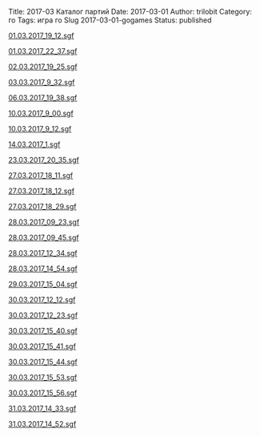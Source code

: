 Title: 2017-03 Каталог партий
Date: 2017-03-01
Author: trilobit
Category: го
Tags: игра го
Slug 2017-03-01-gogames
Status: published


[01.03.2017_19_12.sgf](http://eidogo.com/#url:http://raw.githubusercontent.com/zztrilobit/zztrilobit.github.io/master/sgf/01.03.2017_19_12.sgf)

[01.03.2017_22_37.sgf](http://eidogo.com/#url:http://raw.githubusercontent.com/zztrilobit/zztrilobit.github.io/master/sgf/01.03.2017_22_37.sgf)

[02.03.2017_19_25.sgf](http://eidogo.com/#url:http://raw.githubusercontent.com/zztrilobit/zztrilobit.github.io/master/sgf/02.03.2017_19_25.sgf)

[03.03.2017_9_32.sgf](http://eidogo.com/#url:http://raw.githubusercontent.com/zztrilobit/zztrilobit.github.io/master/sgf/03.03.2017_9_32.sgf)

[06.03.2017_19_38.sgf](http://eidogo.com/#url:http://raw.githubusercontent.com/zztrilobit/zztrilobit.github.io/master/sgf/06.03.2017_19_38.sgf)

[10.03.2017_9_00.sgf](http://eidogo.com/#url:http://raw.githubusercontent.com/zztrilobit/zztrilobit.github.io/master/sgf/10.03.2017_9_00.sgf)

[10.03.2017_9_12.sgf](http://eidogo.com/#url:http://raw.githubusercontent.com/zztrilobit/zztrilobit.github.io/master/sgf/10.03.2017_9_12.sgf)

[14.03.2017_1.sgf](http://eidogo.com/#url:http://raw.githubusercontent.com/zztrilobit/zztrilobit.github.io/master/sgf/14.03.2017_1.sgf)

[23.03.2017_20_35.sgf](http://eidogo.com/#url:http://raw.githubusercontent.com/zztrilobit/zztrilobit.github.io/master/sgf/23.03.2017_20_35.sgf)

[27.03.2017_18_11.sgf](http://eidogo.com/#url:http://raw.githubusercontent.com/zztrilobit/zztrilobit.github.io/master/sgf/27.03.2017_18_11.sgf)

[27.03.2017_18_12.sgf](http://eidogo.com/#url:http://raw.githubusercontent.com/zztrilobit/zztrilobit.github.io/master/sgf/27.03.2017_18_12.sgf)

[27.03.2017_18_29.sgf](http://eidogo.com/#url:http://raw.githubusercontent.com/zztrilobit/zztrilobit.github.io/master/sgf/27.03.2017_18_29.sgf)

[28.03.2017_09_23.sgf](http://eidogo.com/#url:http://raw.githubusercontent.com/zztrilobit/zztrilobit.github.io/master/sgf/28.03.2017_09_23.sgf)

[28.03.2017_09_45.sgf](http://eidogo.com/#url:http://raw.githubusercontent.com/zztrilobit/zztrilobit.github.io/master/sgf/28.03.2017_09_45.sgf)

[28.03.2017_12_34.sgf](http://eidogo.com/#url:http://raw.githubusercontent.com/zztrilobit/zztrilobit.github.io/master/sgf/28.03.2017_12_34.sgf)

[28.03.2017_14_54.sgf](http://eidogo.com/#url:http://raw.githubusercontent.com/zztrilobit/zztrilobit.github.io/master/sgf/28.03.2017_14_54.sgf)

[29.03.2017_15_04.sgf](http://eidogo.com/#url:http://raw.githubusercontent.com/zztrilobit/zztrilobit.github.io/master/sgf/29.03.2017_15_04.sgf)

[30.03.2017_12_12.sgf](http://eidogo.com/#url:http://raw.githubusercontent.com/zztrilobit/zztrilobit.github.io/master/sgf/30.03.2017_12_12.sgf)

[30.03.2017_12_23.sgf](http://eidogo.com/#url:http://raw.githubusercontent.com/zztrilobit/zztrilobit.github.io/master/sgf/30.03.2017_12_23.sgf)

[30.03.2017_15_40.sgf](http://eidogo.com/#url:http://raw.githubusercontent.com/zztrilobit/zztrilobit.github.io/master/sgf/30.03.2017_15_40.sgf)

[30.03.2017_15_41.sgf](http://eidogo.com/#url:http://raw.githubusercontent.com/zztrilobit/zztrilobit.github.io/master/sgf/30.03.2017_15_41.sgf)

[30.03.2017_15_44.sgf](http://eidogo.com/#url:http://raw.githubusercontent.com/zztrilobit/zztrilobit.github.io/master/sgf/30.03.2017_15_44.sgf)

[30.03.2017_15_53.sgf](http://eidogo.com/#url:http://raw.githubusercontent.com/zztrilobit/zztrilobit.github.io/master/sgf/30.03.2017_15_53.sgf)

[30.03.2017_15_56.sgf](http://eidogo.com/#url:http://raw.githubusercontent.com/zztrilobit/zztrilobit.github.io/master/sgf/30.03.2017_15_56.sgf)

[31.03.2017_14_33.sgf](http://eidogo.com/#url:http://raw.githubusercontent.com/zztrilobit/zztrilobit.github.io/master/sgf/31.03.2017_14_33.sgf)

[31.03.2017_14_52.sgf](http://eidogo.com/#url:http://raw.githubusercontent.com/zztrilobit/zztrilobit.github.io/master/sgf/31.03.2017_14_52.sgf)

